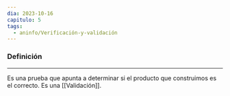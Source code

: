 ```yaml
---
dia: 2023-10-16
capitulo: 5
tags:
  - aninfo/Verificación-y-validación
---
```

### Definición
---
Es una prueba que apunta a determinar si el producto que construimos es el correcto. Es una [[Validación]].